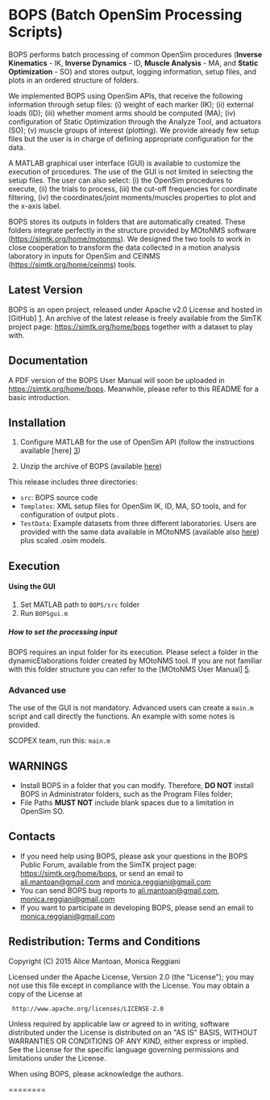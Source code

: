 BOPS (Batch OpenSim Processing Scripts)
=======================================

BOPS performs batch processing of common OpenSim procedures (**Inverse Kinematics** - IK, **Inverse Dynamics** - ID, **Muscle Analysis** - MA, and **Static Optimization** - SO) and stores output, logging information, setup files, and plots in an ordered structure of folders. 

We implemented BOPS using OpenSim APIs, that receive the following information through setup files: (i) weight of each marker (IK); (ii) external loads (ID); (iii) whether moment arms should be computed (MA); (iv) configuration of Static Optimization through the Analyze Tool, and actuators (SO); (v) muscle groups of interest (plotting). We provide already few setup files but the user is in charge of defining appropriate configuration for the data. 

A MATLAB graphical user interface (GUI) is available to customize the execution of procedures. The use of the GUI is not limited in selecting the setup files. The user can also select: (i) the OpenSim procedures to execute, (ii) the trials to process, (iii) the cut-off frequencies for coordinate filtering, (iv) the coordinates/joint moments/muscles properties to plot and the x-axis label. 

BOPS stores its outputs in folders that are automatically created. These folders integrate perfectly in the structure provided by MOtoNMS software (<https://simtk.org/home/motonms>). We designed the two tools to work in close cooperation to transform the data collected in a motion analysis laboratory in inputs for OpenSim and CEINMS (<https://simtk.org/home/ceinms>) tools.
 
## Latest Version ##
BOPS is an open project, released under Apache v2.0 License and hosted in [GitHub] [1]. 
An archive of the latest release is freely available from the SimTK project page: 
<https://simtk.org/home/bops> together with a dataset to play with. 

## Documentation ##
A PDF version of the BOPS User Manual will soon be uploaded in <https://simtk.org/home/bops>.
Meanwhile, please refer to this README for a basic introduction.

## Installation ##

1. Configure MATLAB for the use of OpenSim API (follow the instructions available [here] [3])

2. Unzip the archive of BOPS (available [here][2]) 

This release includes three directories:

- `src`:        BOPS source code
- `Templates`:  XML setup files for OpenSim IK, ID, MA, SO tools, and for configuration of output plots .
- `TestData`:   Example datasets from three different laboratories. Users are provided with the same data available in MOtoNMS (available also [here][4]) plus scaled .osim models.

## Execution ##

#### Using the GUI ####

1. Set MATLAB path to `BOPS/src` folder
2. Run `BOPSgui.m`

##### How to set the processing input  #####
BOPS requires an input folder for its execution. Please select a folder in the dynamicElaborations folder created by MOtoNMS tool. If you are not familiar with this folder structure you can refer to the [MOtoNMS User Manual] [5].

### Advanced use ###

The use of the GUI is not mandatory. Advanced users can create a `main.m` script and call directly the functions. An example with some notes is provided.

SCOPEX team, run this: `main.m`

## WARNINGS ##
- Install BOPS in a folder that you can modify. Therefore, **DO NOT** install BOPS in Administrator folders, such as the Program Files folder;
- File Paths **MUST NOT** include blank spaces due to a limitation in OpenSim SO.

## Contacts ##
- If you need help using BOPS, please ask your questions in the BOPS Public Forum, available from the SimTK project page: <https://simtk.org/home/bops>, or send an email to <ali.mantoan@gmail.com> and <monica.reggiani@gmail.com>
- You can send BOPS bug reports to <ali.mantoan@gmail.com>, <monica.reggiani@gmail.com>
- If you want to participate in developing BOPS, please send an email to <monica.reggiani@gmail.com>

## Redistribution: Terms and Conditions ##

Copyright (C) 2015 Alice Mantoan, Monica Reggiani
 
Licensed under the Apache License, Version 2.0 (the "License");
you may not use this file except in compliance with the License.
You may obtain a copy of the License at
 
     http://www.apache.org/licenses/LICENSE-2.0
 
Unless required by applicable law or agreed to in writing, software
distributed under the License is distributed on an "AS IS" BASIS,
WITHOUT WARRANTIES OR CONDITIONS OF ANY KIND, either express or implied.
See the License for the specific language governing permissions and limitations under the License.

When using BOPS, please acknowledge the authors.

========

[1]: https://github.com/RehabEngGroup/OpenSimProcessingScripts
[2]: https://simtk.org/home/bops
[3]: http://simtk-confluence.stanford.edu:8080/display/OpenSim/Scripting+with+Matlab
[4]: https://simtk.org/home/motonms
[5]: http://rehabenggroup.github.io/MOtoNMS/manual/folders.html#data-organization

